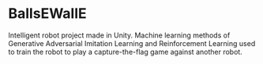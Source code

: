 # BallsEWallE

Intelligent robot project made in Unity. Machine learning methods of Generative Adversarial Imitation Learning and Reinforcement Learning used to train the robot to play a capture-the-flag game against another robot.
